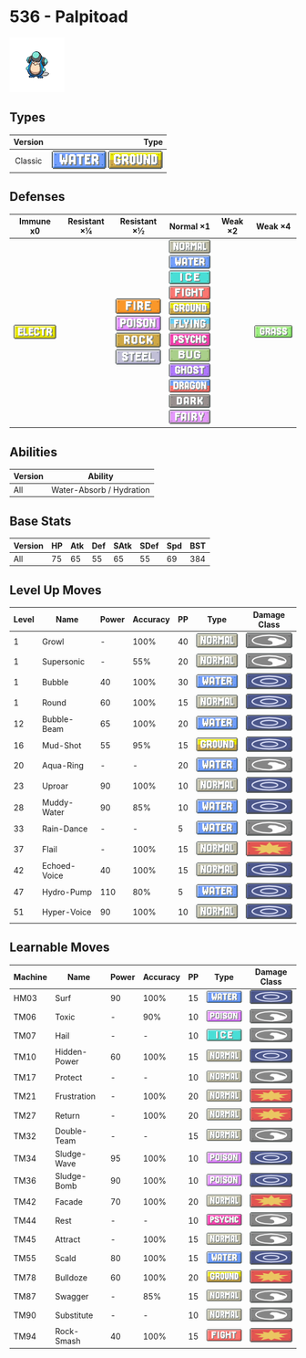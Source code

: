 # 536 - Palpitoad

![palpitoad](../img/pokemon/536.png)

## Types

| Version | Type                                                                |
| :-----: | ------------------------------------------------------------------: |
| Classic | ![water](../img/types/water.png) ![ground](../img/types/ground.png) |

## Defenses

| Immune x0                              | Resistant ×¼ | Resistant ×½                                                                                                                                  | Normal ×1                                                                                                                                                                                                                                                                                                                                                                                                                                                       | Weak ×2 | Weak ×4                          |
| -------------------------------------- | ------------ | --------------------------------------------------------------------------------------------------------------------------------------------- | --------------------------------------------------------------------------------------------------------------------------------------------------------------------------------------------------------------------------------------------------------------------------------------------------------------------------------------------------------------------------------------------------------------------------------------------------------------- | ------- | -------------------------------- |
| ![electric](../img/types/electric.png) |              | ![fire](../img/types/fire.png)<br/>![poison](../img/types/poison.png)<br/>![rock](../img/types/rock.png)<br/>![steel](../img/types/steel.png) | ![normal](../img/types/normal.png)<br/>![water](../img/types/water.png)<br/>![ice](../img/types/ice.png)<br/>![fighting](../img/types/fighting.png)<br/>![ground](../img/types/ground.png)<br/>![flying](../img/types/flying.png)<br/>![psychic](../img/types/psychic.png)<br/>![bug](../img/types/bug.png)<br/>![ghost](../img/types/ghost.png)<br/>![dragon](../img/types/dragon.png)<br/>![dark](../img/types/dark.png)<br/>![fairy](../img/types/fairy.png) |         | ![grass](../img/types/grass.png) |

## Abilities

| Version | Ability                  |
| ------- | ------------------------ |
| All     | Water-Absorb / Hydration |

## Base Stats

| Version | HP | Atk | Def | SAtk | SDef | Spd | BST |
| ------- | -- | --- | --- | ---- | ---- | --- | --- |
| All     | 75 | 65  | 55  | 65   | 55   | 69  | 384 |

## Level Up Moves

| Level | Name         | Power | Accuracy | PP | Type                               | Damage Class                           |
| ----- | ------------ | ----- | -------- | -- | ---------------------------------- | -------------------------------------- |
| 1     | Growl        | -     | 100%     | 40 | ![normal](../img/types/normal.png) | ![status](../img/types/status.png)     |
| 1     | Supersonic   | -     | 55%      | 20 | ![normal](../img/types/normal.png) | ![status](../img/types/status.png)     |
| 1     | Bubble       | 40    | 100%     | 30 | ![water](../img/types/water.png)   | ![special](../img/types/special.png)   |
| 1     | Round        | 60    | 100%     | 15 | ![normal](../img/types/normal.png) | ![special](../img/types/special.png)   |
| 12    | Bubble-Beam  | 65    | 100%     | 20 | ![water](../img/types/water.png)   | ![special](../img/types/special.png)   |
| 16    | Mud-Shot     | 55    | 95%      | 15 | ![ground](../img/types/ground.png) | ![special](../img/types/special.png)   |
| 20    | Aqua-Ring    | -     | -        | 20 | ![water](../img/types/water.png)   | ![status](../img/types/status.png)     |
| 23    | Uproar       | 90    | 100%     | 10 | ![normal](../img/types/normal.png) | ![special](../img/types/special.png)   |
| 28    | Muddy-Water  | 90    | 85%      | 10 | ![water](../img/types/water.png)   | ![special](../img/types/special.png)   |
| 33    | Rain-Dance   | -     | -        | 5  | ![water](../img/types/water.png)   | ![status](../img/types/status.png)     |
| 37    | Flail        | -     | 100%     | 15 | ![normal](../img/types/normal.png) | ![physical](../img/types/physical.png) |
| 42    | Echoed-Voice | 40    | 100%     | 15 | ![normal](../img/types/normal.png) | ![special](../img/types/special.png)   |
| 47    | Hydro-Pump   | 110   | 80%      | 5  | ![water](../img/types/water.png)   | ![special](../img/types/special.png)   |
| 51    | Hyper-Voice  | 90    | 100%     | 10 | ![normal](../img/types/normal.png) | ![special](../img/types/special.png)   |

## Learnable Moves

| Machine | Name         | Power | Accuracy | PP | Type                                   | Damage Class                           |
| ------- | ------------ | ----- | -------- | -- | -------------------------------------- | -------------------------------------- |
| HM03    | Surf         | 90    | 100%     | 15 | ![water](../img/types/water.png)       | ![special](../img/types/special.png)   |
| TM06    | Toxic        | -     | 90%      | 10 | ![poison](../img/types/poison.png)     | ![status](../img/types/status.png)     |
| TM07    | Hail         | -     | -        | 10 | ![ice](../img/types/ice.png)           | ![status](../img/types/status.png)     |
| TM10    | Hidden-Power | 60    | 100%     | 15 | ![normal](../img/types/normal.png)     | ![special](../img/types/special.png)   |
| TM17    | Protect      | -     | -        | 10 | ![normal](../img/types/normal.png)     | ![status](../img/types/status.png)     |
| TM21    | Frustration  | -     | 100%     | 20 | ![normal](../img/types/normal.png)     | ![physical](../img/types/physical.png) |
| TM27    | Return       | -     | 100%     | 20 | ![normal](../img/types/normal.png)     | ![physical](../img/types/physical.png) |
| TM32    | Double-Team  | -     | -        | 15 | ![normal](../img/types/normal.png)     | ![status](../img/types/status.png)     |
| TM34    | Sludge-Wave  | 95    | 100%     | 10 | ![poison](../img/types/poison.png)     | ![special](../img/types/special.png)   |
| TM36    | Sludge-Bomb  | 90    | 100%     | 10 | ![poison](../img/types/poison.png)     | ![special](../img/types/special.png)   |
| TM42    | Facade       | 70    | 100%     | 20 | ![normal](../img/types/normal.png)     | ![physical](../img/types/physical.png) |
| TM44    | Rest         | -     | -        | 10 | ![psychic](../img/types/psychic.png)   | ![status](../img/types/status.png)     |
| TM45    | Attract      | -     | 100%     | 15 | ![normal](../img/types/normal.png)     | ![status](../img/types/status.png)     |
| TM55    | Scald        | 80    | 100%     | 15 | ![water](../img/types/water.png)       | ![special](../img/types/special.png)   |
| TM78    | Bulldoze     | 60    | 100%     | 20 | ![ground](../img/types/ground.png)     | ![physical](../img/types/physical.png) |
| TM87    | Swagger      | -     | 85%      | 15 | ![normal](../img/types/normal.png)     | ![status](../img/types/status.png)     |
| TM90    | Substitute   | -     | -        | 10 | ![normal](../img/types/normal.png)     | ![status](../img/types/status.png)     |
| TM94    | Rock-Smash   | 40    | 100%     | 15 | ![fighting](../img/types/fighting.png) | ![physical](../img/types/physical.png) |